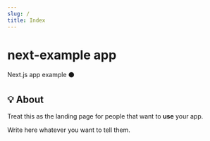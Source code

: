 ```yaml
---
slug: /
title: Index
---
```


# next-example app

Next.js app example ⚫

## 💡 About

Treat this as the landing page for people
that want to **use** your app.

Write here whatever you want to tell them.

